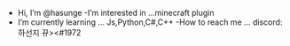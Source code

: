 - Hi, I’m @hasunge
-I’m interested in ...minecraft plugin
- I’m currently learning ... Js,Python,C#,C++
-How to reach me ... discord:하선지 뀨><#1972

<!---
hasunge/hasunge is a ✨ special ✨ repository because its `README.md` (this file) appears on your GitHub profile.
You can click the Preview link to take a look at your changes.
--->
